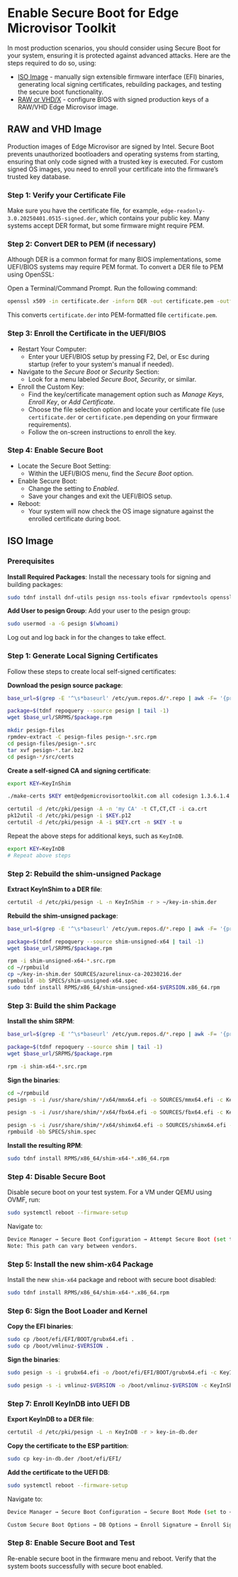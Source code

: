 # Enable Secure Boot for Edge Microvisor Toolkit

In most production scenarios, you should consider using Secure Boot for your system, ensuring
it is protected against advanced attacks. Here are the steps required to do so, using:

- [ISO Image](#iso-image) - manually sign extensible firmware interface (EFI) binaries,
  generating local signing certificates, rebuilding packages, and testing the secure boot
  functionality.
- [RAW or VHD/X](#raw-and-vhd-image) - configure BIOS with signed production keys of
a RAW/VHD Edge Microvisor image.

## RAW and VHD Image

Production images of Edge Microvisor are signed by Intel. Secure Boot prevents
unauthorized bootloaders and operating systems from starting, ensuring that only
code signed with a trusted key is executed. For custom signed OS images, you need
to enroll your certificate into the firmware’s trusted key database.

### Step 1: Verify your Certificate File

Make sure you have the certificate file, for example, `edge-readonly-3.0.20250401.0515-signed.der`, which contains your public key. Many systems accept DER format,
but some firmware might require PEM.

### Step 2: Convert DER to PEM (if necessary)

Although DER is a common format for many BIOS implementations, some UEFI/BIOS
systems may require PEM format. To convert a DER file to PEM using OpenSSL:

Open a Terminal/Command Prompt. Run the following command:

```bash
openssl x509 -in certificate.der -inform DER -out certificate.pem -outform PEM
```

This converts `certificate.der` into PEM-formatted file `certificate.pem`.

### Step 3: Enroll the Certificate in the UEFI/BIOS

- Restart Your Computer:
  - Enter your UEFI/BIOS setup by pressing F2, Del, or Esc during startup (refer to your system's manual if needed).
- Navigate to the *Secure Boot* or *Security* Section:
  - Look for a menu labeled *Secure Boot*, *Security*, or similar.
- Enroll the Custom Key:
  - Find the key/certificate management option such as *Manage Keys*, *Enroll Key*, or *Add Certificate*.
  - Choose the file selection option and locate your certificate file (use `certificate.der` or `certificate.pem` depending on your firmware requirements).
  - Follow the on-screen instructions to enroll the key.

### Step 4: Enable Secure Boot

- Locate the Secure Boot Setting:
  - Within the UEFI/BIOS menu, find the *Secure Boot* option.
- Enable Secure Boot:
  - Change the setting to *Enabled*.
  - Save your changes and exit the UEFI/BIOS setup.
- Reboot:
  - Your system will now check the OS image signature against the enrolled certificate during boot.

## ISO Image

### Prerequisites

**Install Required Packages**: Install the necessary tools for signing and building packages:

```bash
sudo tdnf install dnf-utils pesign nss-tools efivar rpmdevtools openssl kernel-devel keyutils
```

**Add User to pesign Group**: Add your user to the pesign group:

```bash
sudo usermod -a -G pesign $(whoami)
```

Log out and log back in for the changes to take effect.

### Step 1: Generate Local Signing Certificates

Follow these steps to create local self-signed certificates:

**Download the pesign source package**:

```bash
base_url=$(grep -E '^\s*baseurl' /etc/yum.repos.d/*.repo | awk -F= '{print $2}' | sed 's/^[ \t]*//')

package=$(tdnf repoquery --source pesign | tail -1)
wget $base_url/SRPMS/$package.rpm

mkdir pesign-files
rpmdev-extract -C pesign-files pesign-*.src.rpm
cd pesign-files/pesign-*.src
tar xvf pesign-*.tar.bz2
cd pesign-*/src/certs
```

**Create a self-signed CA and signing certificate**:

```bash
export KEY=KeyInShim

./make-certs $KEY emt@edgemicrovisortoolkit.com all codesign 1.3.6.1.4.1.311.10.3.1

certutil -d /etc/pki/pesign -A -n 'my CA' -t CT,CT,CT -i ca.crt
pk12util -d /etc/pki/pesign -i $KEY.p12
certutil -d /etc/pki/pesign -A -i $KEY.crt -n $KEY -t u
```

Repeat the above steps for additional keys, such as `KeyInDB`.

```bash
export KEY=KeyInDB
# Repeat above steps
```

### Step 2: Rebuild the shim-unsigned Package

**Extract KeyInShim to a DER file**:

```bash
certutil -d /etc/pki/pesign -L -n KeyInShim -r > ~/key-in-shim.der
```

**Rebuild the shim-unsigned package**:

```bash
base_url=$(grep -E '^\s*baseurl' /etc/yum.repos.d/*.repo | awk -F= '{print $2}' | sed 's/^[ \t]*//')

package=$(tdnf repoquery --source shim-unsigned-x64 | tail -1)
wget $base_url/SRPMS/$package.rpm

rpm -i shim-unsigned-x64-*.src.rpm
cd ~/rpmbuild
cp ~/key-in-shim.der SOURCES/azurelinux-ca-20230216.der
rpmbuild -bb SPECS/shim-unsigned-x64.spec
sudo tdnf install RPMS/x86_64/shim-unsigned-x64-$VERSION.x86_64.rpm
```

### Step 3: Build the shim Package

**Install the shim SRPM**:

```bash
base_url=$(grep -E '^\s*baseurl' /etc/yum.repos.d/*.repo | awk -F= '{print $2}' | sed 's/^[ \t]*//')

package=$(tdnf repoquery --source shim | tail -1)
wget $base_url/SRPMS/$package.rpm

rpm -i shim-x64-*.src.rpm
```

**Sign the binaries**:

```bash
cd ~/rpmbuild
pesign -s -i /usr/share/shim/*/x64/mmx64.efi -o SOURCES/mmx64.efi -c KeyInShim --force

pesign -s -i /usr/share/shim/*/x64/fbx64.efi -o SOURCES/fbx64.efi -c KeyInShim --force

pesign -s -i /usr/share/shim/*/x64/shimx64.efi -o SOURCES/shimx64.efi -c KeyInDB --force
rpmbuild -bb SPECS/shim.spec
```

**Install the resulting RPM**:

```bash
sudo tdnf install RPMS/x86_64/shim-x64-*.x86_64.rpm
```

### Step 4: Disable Secure Boot

Disable secure boot on your test system. For a VM under QEMU using OVMF, run:

```bash
sudo systemctl reboot --firmware-setup
```

Navigate to:

```bash
Device Manager → Secure Boot Configuration → Attempt Secure Boot (set to [ ]).
Note: This path can vary between vendors.
```

### Step 5: Install the new shim-x64 Package

Install the new `shim-x64` package and reboot with secure boot disabled:

```bash
sudo tdnf install RPMS/x86_64/shim-x64-*.x86_64.rpm
```

### Step 6: Sign the Boot Loader and Kernel

**Copy the EFI binaries**:

```bash
sudo cp /boot/efi/EFI/BOOT/grubx64.efi .
sudo cp /boot/vmlinuz-$VERSION .
```

**Sign the binaries**:

```bash
sudo pesign -s -i grubx64.efi -o /boot/efi/EFI/BOOT/grubx64.efi -c KeyInShim --force

sudo pesign -s -i vmlinuz-$VERSION -o /boot/vmlinuz-$VERSION -c KeyInShim --force
```

### Step 7: Enroll KeyInDB into UEFI DB

**Export KeyInDB to a DER file**:

```bash
certutil -d /etc/pki/pesign -L -n KeyInDB -r > key-in-db.der
```

**Copy the certificate to the ESP partition**:

```bash
sudo cp key-in-db.der /boot/efi/EFI/
```

**Add the certificate to the UEFI DB**:

```bash
sudo systemctl reboot --firmware-setup
```

Navigate to:

```bash
Device Manager → Secure Boot Configuration → Secure Boot Mode (set to <Custom Mode>).

Custom Secure Boot Options → DB Options → Enroll Signature → Enroll Signature Using File.
```

### Step 8: Enable Secure Boot and Test

Re-enable secure boot in the firmware menu and reboot. Verify that the system boots
successfully with secure boot enabled.
